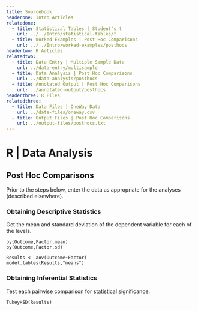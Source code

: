 ```yaml
---
title: Sourcebook
headerone: Intro Articles
relatedone:
  - title: Statistical Tables | Student's t
    url: ../../Intro/statistical-tables/t
  - title: Worked Examples | Post Hoc Comparisons
    url: ../../Intro/worked-examples/posthocs
headertwo: R Articles
relatedtwo:
  - title: Data Entry | Multiple Sample Data
    url: ../data-entry/multisample
  - title: Data Analysis | Post Hoc Comparisons
    url: ../data-analysis/posthocs
  - title: Annotated Output | Post Hoc Comparisons
    url: ../annotated-output/posthocs
headerthree: R Files
relatedthree:
  - title: Data Files | OneWay Data
    url: ../data-files/oneway.csv
  - title: Output Files | Post Hoc Comparisons
    url: ../output-files/posthocs.txt
---
```


# R | Data Analysis

## Post Hoc Comparisons

Prior to the steps below, enter the data as appropriate for the analyses (described elsewhere).

### Obtaining Descriptive Statistics

Get the mean and standard deviation of the dependent variable for each of the levels.

```{r}
by(Outcome,Factor,mean)
by(Outcome,Factor,sd)
```

```{r}
Results <- aov(Outcome~Factor)
model.tables(Results,"means")
```

### Obtaining Inferential Statistics

Test each pairwise comparison for statistical significance.

```{r}
TukeyHSD(Results)
```
